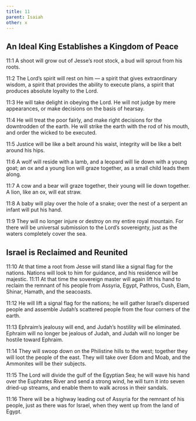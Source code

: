 ```yaml
---
title: 11
parent: Isaiah
other: x
---
```


## An Ideal King Establishes a Kingdom of Peace

<a name="11:1">11:1</a> A shoot will grow out of Jesse’s root stock,
a bud will sprout from his roots.

<a name="11:2">11:2</a> The Lord’s spirit will rest on him — 
a spirit that gives extraordinary wisdom,
a spirit that provides the ability to execute plans,
a spirit that produces absolute loyalty to the Lord.

<a name="11:3">11:3</a> He will take delight in obeying the Lord.
He will not judge by mere appearances,
or make decisions on the basis of hearsay.

<a name="11:4">11:4</a> He will treat the poor fairly,
and make right decisions for the downtrodden of the earth.
He will strike the earth with the rod of his mouth,
and order the wicked to be executed.

<a name="11:5">11:5</a> Justice will be like a belt around his waist,
integrity will be like a belt around his hips.

<a name="11:6">11:6</a> A wolf will reside with a lamb,
and a leopard will lie down with a young goat;
an ox and a young lion will graze together,
as a small child leads them along.

<a name="11:7">11:7</a> A cow and a bear will graze together,
their young will lie down together.
A lion, like an ox, will eat straw.

<a name="11:8">11:8</a> A baby will play
over the hole of a snake;
over the nest of a serpent
an infant will put his hand.

<a name="11:9">11:9</a> They will no longer injure or destroy
on my entire royal mountain.
For there will be universal submission to the Lord’s sovereignty,
just as the waters completely cover the sea.

## Israel is Reclaimed and Reunited

<a name="11:10">11:10</a> At that time a root from Jesse will stand like a signal flag for the nations. Nations will look to him for guidance, and his residence will be majestic. <a name="11:11">11:11</a> At that time the sovereign master will again lift his hand to reclaim the remnant of his people from Assyria, Egypt, Pathros, Cush, Elam, Shinar, Hamath, and the seacoasts.

<a name="11:12">11:12</a> He will lift a signal flag for the nations;
he will gather Israel’s dispersed people
and assemble Judah’s scattered people
from the four corners of the earth.

<a name="11:13">11:13</a> Ephraim’s jealousy will end,
and Judah’s hostility will be eliminated.
Ephraim will no longer be jealous of Judah,
and Judah will no longer be hostile toward Ephraim.

<a name="11:14">11:14</a> They will swoop down on the Philistine hills to the west;
together they will loot the people of the east.
They will take over Edom and Moab,
and the Ammonites will be their subjects.

<a name="11:15">11:15</a> The Lord will divide the gulf of the Egyptian Sea;
he will wave his hand over the Euphrates River and send a strong wind,
he will turn it into seven dried-up streams,
and enable them to walk across in their sandals.

<a name="11:16">11:16</a> There will be a highway leading out of Assyria
for the remnant of his people,
just as there was for Israel,
when they went up from the land of Egypt.